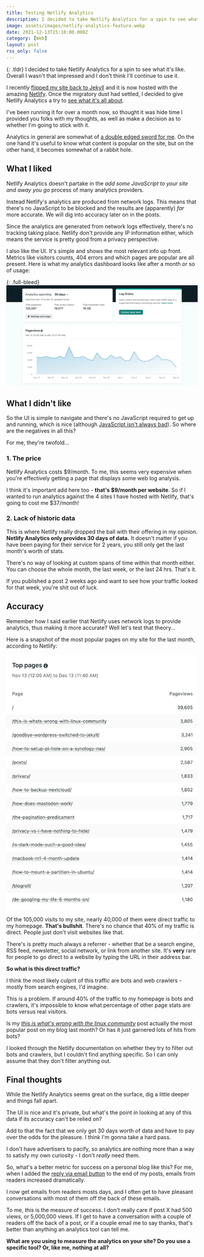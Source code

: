 ```yaml
---
title: Testing Netlify Analytics
description: I decided to take Netlify Analytics for a spin to see what it's like. Overall I wasn't that impressed and I don't think I'll continue to use it.
image: assets/images/netlify-analytics-feature.webp
date: 2021-12-13T15:10:00.000Z
category: [Web]
layout: post
rss_only: false
---
```

{: .tldr}
I decided to take Netlify Analytics for a spin to see what it's like. Overall I wasn't that impressed and I don't think I'll continue to use it.

I recently [flipped my site back to Jekyll](https://kevquirk.com/goodbye-wordpress-switched-to-jekyll/) and it is now hosted with the amazing [Netlify](https://netlify.com). Once the migratory dust had settled, I decided to give Netlify Analytics a try to [see what it's all about](https://www.netlify.com/products/analytics/).

I've been running it for over a month now, so thought it was hide time I provided you folks with my thoughts, as well as make a decision as to whether I'm going to stick with it.

Analytics in general are somewhat of [a double edged sword for me](https://kevquirk.com/chasing-visitors-the-web-analytics-rabbit-hole/). On the one hand it's useful to know what content is popular on the site, but on the other hand, it becomes somewhat of a rabbit hole.

## What I liked
Netlify Analytics doesn't partake in the *add some JavaScript to your site and away you go* process of many analytics providers.

Instead Netlify's analytics are produced from network logs. This means that there's no JavaScript to be blocked and the results are (apparently) *far* more accurate. We will dig into accuracy later on in the posts.

Since the analytics are generated from network logs effectively, there's no tracking taking place. Netlify don't provide any IP information either, which means the service is pretty good from a privacy perspective.

I also like the UI. It's simple and shows the most relevant info up front. Metrics like visitors counts, 404 errors and which pages are popular are all present. Here is what my analytics dashboard looks like after a month or so of usage:

{: .full-bleed}
![Netlify Analytics dashboard](/assets/images/netlify-analytics-dashboard.webp)

## What I didn't like
So the UI is simple to navigate and there's no JavaScript required to get up and running, which is nice (although [JavaScript isn't always bad](https://kevquirk.com/is-javascript-bad-well-only-if-youre-using-it-wrong/)). So where are the negatives in all this?

For me, they're twofold...

### 1. The price
Netlify Analytics costs $9/month. To me, this seems very expensive when you're effectively getting a page that displays some web log analysis.

I think it's important add here too - **that's $9/month per website**. So if I wanted to run analytics against the 4 sites I have hosted with Netlify, that's going to cost me $37/month!

### 2. Lack of historic data
This is where Netlify really dropped the ball with their offering in my opinion. **Netlify Analytics only provides 30 days of data.** It doesn't matter if you have been paying for their service for 2 years, you still only get the last month's worth of stats.

There's no way of looking at custom spans of time within that month either. You can choose the whole month, the last week, or the last 24 hrs. That's it.

If you published a post 2 weeks ago and want to see how your traffic looked for that week, you're shit out of luck.

## Accuracy
Remember how I said earlier that Netlify uses network logs to provide analytics, thus making it more accurate? Well let's test that theory...

Here is a snapshot of the most popular pages on my site for the last month, according to Netlify:

![Popular pages Netlify](/assets/images/netlify-popular-pages.webp)

Of the 105,000 visits to my site, nearly 40,000 of them were direct traffic to my homepage. **That's bullshit**. There's no chance that 40% of my traffic is direct. People just don't visit websites like that.

There's is pretty much always a referrer - whether that be a search engine, RSS feed, newsletter, social network, or link from another site. It's **very** rare for people to go direct to a website by typing the URL in their address bar.

**So what is this direct traffic?**

I think the most likely culprit of this traffic are bots and web crawlers - mostly from search engines, I'd imagine.

This is a problem. If around 40% of the traffic to my homepage is bots and crawlers, it's impossible to know what percentage of other page stats are bots versus real visitors.

Is my *[this is what's wrong with the linux community](https://kevquirk.com/this-is-whats-wrong-with-linux-community)* post actually the most popular post on my blog last month? Or has it just garnered lots of hits from bots?

I looked through the Netlify documentation on whether they try to filter out bots and crawlers, but I couldn't find anything specific. So I can only assume that they don't filter anything out.

## Final thoughts
While the Netlify Analytics seems great on the surface, dig a little deeper and things fall apart.

The UI is nice and it's private, but what's the point in looking at any of this data if its accuracy can't be relied on?

Add to that the fact that we only get 30 days worth of data and have to pay over the odds for the pleasure. I think I'm gonna take a hard pass.

I don't have advertisers to pacify, so analytics are nothing more than a way to satisfy my own curiosity - I don't *really* need them.

So, what's a better metric for success on a personal blog like this? For me, when I added the [reply via email button](https://kevquirk.com/adding-the-post-title-to-my-reply-by-email-button/) to the end of my posts, emails from readers increased dramatically.

I now get emails from readers mosts days, and I often get to have pleasant conversations with most of them off the back of these emails.

To me, *this* is the measure of success. I don't really care if post X had 500 views, or 5,000,000 views. If I get to have a conversation with a couple of readers off the back of a post, or if a couple email me to say thanks, that's better than anything an analytics tool can tell me.

**What are you using to measure the analytics on your site? Do you use a specific tool? Or, like me, nothing at all?**
